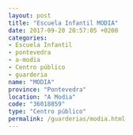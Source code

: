 ```yaml
---
layout: post
title: "Escuela Infantil MODIA"
date: 2017-09-20 20:57:05 +0200
categories:
- Escuela Infantil
- pontevedra
- a-modia
- Centro público
- guarderia
name: "MODIA"
province: "Pontevedra"
location: "A Modia"
code: "36018859"
type: "Centro público"
permalink: /guarderias/modia.html
---
```

